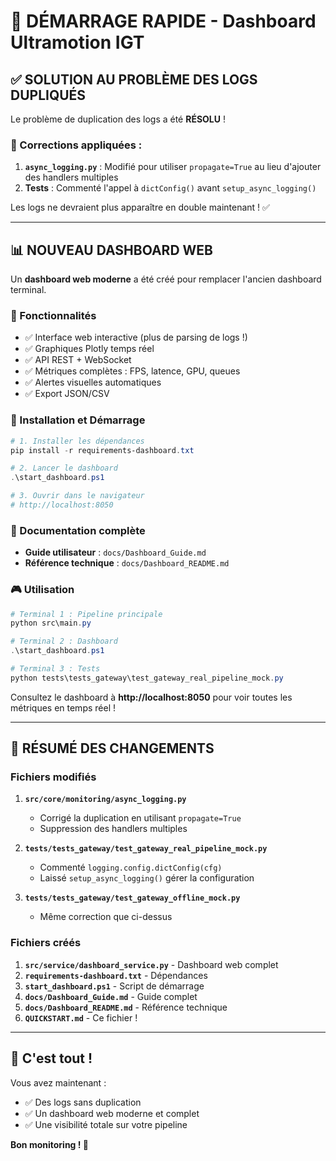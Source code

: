 # 🚀 DÉMARRAGE RAPIDE - Dashboard Ultramotion IGT

## ✅ SOLUTION AU PROBLÈME DES LOGS DUPLIQUÉS

Le problème de duplication des logs a été **RÉSOLU** ! 

### 🔧 Corrections appliquées :

1. **`async_logging.py`** : Modifié pour utiliser `propagate=True` au lieu d'ajouter des handlers multiples
2. **Tests** : Commenté l'appel à `dictConfig()` avant `setup_async_logging()`

Les logs ne devraient plus apparaître en double maintenant ! ✅

---

## 📊 NOUVEAU DASHBOARD WEB

Un **dashboard web moderne** a été créé pour remplacer l'ancien dashboard terminal.

### 🎯 Fonctionnalités

- ✅ Interface web interactive (plus de parsing de logs !)
- ✅ Graphiques Plotly temps réel
- ✅ API REST + WebSocket
- ✅ Métriques complètes : FPS, latence, GPU, queues
- ✅ Alertes visuelles automatiques
- ✅ Export JSON/CSV

### 🚀 Installation et Démarrage

```powershell
# 1. Installer les dépendances
pip install -r requirements-dashboard.txt

# 2. Lancer le dashboard
.\start_dashboard.ps1

# 3. Ouvrir dans le navigateur
# http://localhost:8050
```

### 📖 Documentation complète

- **Guide utilisateur** : `docs/Dashboard_Guide.md`
- **Référence technique** : `docs/Dashboard_README.md`

### 🎮 Utilisation

```powershell
# Terminal 1 : Pipeline principale
python src\main.py

# Terminal 2 : Dashboard
.\start_dashboard.ps1

# Terminal 3 : Tests
python tests\tests_gateway\test_gateway_real_pipeline_mock.py
```

Consultez le dashboard à **http://localhost:8050** pour voir toutes les métriques en temps réel !

---

## 📝 RÉSUMÉ DES CHANGEMENTS

### Fichiers modifiés

1. **`src/core/monitoring/async_logging.py`**
   - Corrigé la duplication en utilisant `propagate=True`
   - Suppression des handlers multiples

2. **`tests/tests_gateway/test_gateway_real_pipeline_mock.py`**
   - Commenté `logging.config.dictConfig(cfg)`
   - Laissé `setup_async_logging()` gérer la configuration

3. **`tests/tests_gateway/test_gateway_offline_mock.py`**
   - Même correction que ci-dessus

### Fichiers créés

1. **`src/service/dashboard_service.py`** - Dashboard web complet
2. **`requirements-dashboard.txt`** - Dépendances
3. **`start_dashboard.ps1`** - Script de démarrage
4. **`docs/Dashboard_Guide.md`** - Guide complet
5. **`docs/Dashboard_README.md`** - Référence technique
6. **`QUICKSTART.md`** - Ce fichier !

---

## 🎉 C'est tout !

Vous avez maintenant :
- ✅ Des logs sans duplication
- ✅ Un dashboard web moderne et complet
- ✅ Une visibilité totale sur votre pipeline

**Bon monitoring ! 🚀**
